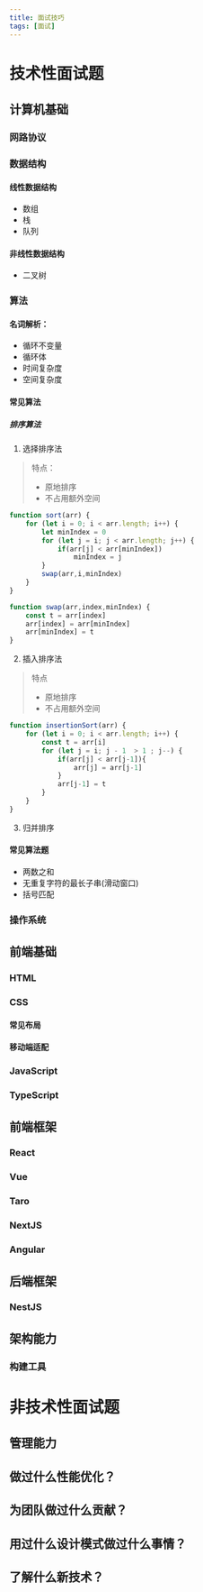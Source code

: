 ```yaml
---
title: 面试技巧
tags: [面试]
---
```


# 技术性面试题

## 计算机基础

### 网路协议

### 数据结构

#### 线性数据结构

- 数组
- 栈
- 队列

#### 非线性数据结构

- 二叉树

### 算法
#### 名词解析：
- 循环不变量
- 循环体
- 时间复杂度
- 空间复杂度

#### 常见算法

##### 排序算法

1. 选择排序法
> 特点：
> - 原地排序
> - 不占用额外空间

```javascript
function sort(arr) {
    for (let i = 0; i < arr.length; i++) {
        let minIndex = 0
        for (let j = i; j < arr.length; j++) {
            if(arr[j] < arr[minIndex])
                minIndex = j
        }
        swap(arr,i,minIndex)
    }
}

function swap(arr,index,minIndex) {
    const t = arr[index]
    arr[index] = arr[minIndex]
    arr[minIndex] = t
}
```

2. 插入排序法
> 特点
> - 原地排序
> - 不占用额外空间

```javascript
function insertionSort(arr) {
    for (let i = 0; i < arr.length; i++) {
        const t = arr[i]
        for (let j = i; j - 1  > 1 ; j--) {
            if(arr[j] < arr[j-1]){
                arr[j] = arr[j-1]
            }
            arr[j-1] = t
        }
    }
}
```

3. 归并排序


#### 常见算法题

- 两数之和
- 无重复字符的最长子串(滑动窗口)
- 括号匹配

### 操作系统

## 前端基础

### HTML

### CSS

#### 常见布局

#### 移动端适配

### JavaScript

### TypeScript

## 前端框架

### React

### Vue

### Taro

### NextJS

### Angular

## 后端框架

### NestJS

## 架构能力

### 构建工具

# 非技术性面试题

## 管理能力

## 做过什么性能优化？

## 为团队做过什么贡献？

## 用过什么设计模式做过什么事情？

## 了解什么新技术？
